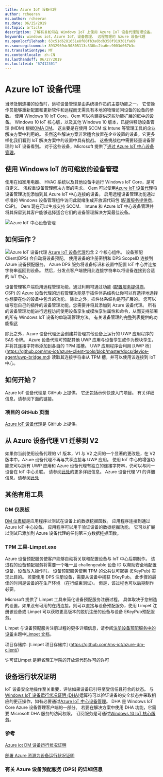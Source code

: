```yaml
---
title: Azure IoT 设备代理
author: rcheeran
ms.author: rcheeran
ms.date: 06/25/2019
ms.topic: article
description: 了解有关如何在 Windows IoT 上使用 Azure IoT 设备代理管理设备。
keywords: windows iot，Azure IoT，设备管理、 远程管理的 Azure 设备代理
ms.openlocfilehash: 63c51d6281651e8f80fb3a0bdb350f919301fa69
ms.sourcegitcommit: 8932969dc50805113c330bc2ba6ec9003d067b3c
ms.translationtype: MT
ms.contentlocale: zh-CN
ms.lasthandoff: 06/27/2019
ms.locfileid: "67412301"
---
```

# <a name="azure-iot-device-agent"></a>Azure IoT 设备代理

当涉及到连接的设备时，远程设备管理是由系统操作员的主要功能之一。 它使操作员能够重新配置和更新软件和远程而无需具有本地的物理访问设备的设备的参数。 使用 Windows 10 IoT Core，Oem 可以构建提供这些功能扩展的框中的设备。 Windows 10 IoT 核心版，以及其他 Windows 10 版本，已提供移动设备管理 (MDM) 根据[OMA DM](https://en.wikipedia.org/wiki/OMA_Device_Management)。 这主要是在使用 SCCM 或 Intune 等管理工具的企业解决方案中利用的。 虽然这些解决方案非常适合放置在企业设置的设备，它更多样化我们看到 IoT 解决方案中的设置中具有挑战。 这些挑战也中需要轻量设备管理的 IoT 设备看到。 对于这些设备，Microsoft 提供了[通过 Azure IoT 中心设备管理](https://docs.microsoft.com/azure/iot-hub/iot-hub-device-management-overview)。

## <a name="scalable-device-management-with-windows-iot"></a>使用 Windows IoT 的可缩放的设备管理

使用在如家用电器、 HVAC 系统以及其他设备中运行 Windows IoT Core，是可自定义、 浅权重设备管理解决方案的需求。 Oem 可以使用[Azure IoT 设备代理](https://github.com/ms-iot/azure-client-tools/blob/master/docs/device-agent/device-agent.md)将设备管理功能添加到其 Azure IoT 中心连接的设备。 启用远程设备管理功能通过标准的 Windows 设备管理组件访问此就绪生成开放源代码包 ([配置服务提供商](https://msdn.microsoft.com/windows/hardware/commercialize/customize/mdm/configuration-service-provider-reference)，CSP)。  Oem 现在可以生成支持 SCCM、 Intune 和 Azure IoT 中心设备管理并将其保留到其客户能够选择适合它们的设备管理解决方案最佳设备。 

![Azure IoT 中心设备管理](../media/AzureIoTDM/azureDM.png)


## <a name="how-does-it-work"></a>如何运作？

![Azure IoT 设备代理](https://github.com/ms-iot/azure-client-tools/blob/master/docs/device-agent/high-level-e2e.png) [Azure IoT 设备代理](https://aka.ms/iot-core-azure-dm-client)包含 2 个核心组件。 设备预配 Client(DPS) 会自动将设备预配。 使用设备的注册密钥和 DPS ScopeID 连接到 Azure 设备预配服务。 Azure DPS 服务将设备标识和设置中配置 IoT 中心并连接字符串返回到设备。 然后，分发点客户端使用此连接字符串以将设备连接到合适的 IoT 中心。  

设备管理客户端启用远程管理功能，通过利用可通过功能 ([配置服务提供商](https://msdn.microsoft.com/windows/hardware/commercialize/customize/mdm/configuration-service-provider-reference)，CSP) 的 Azure 设备代理的远程管理功能基于插件体系结构让你可以有选择地选择你想要在你的设备中包含的功能。 除此之外，插件体系结构是可扩展的。 您可以编写您自己的插件的设备管理功能，您需要并将其添加到 Azure 设备代理。 所有的设备管理功能进行远程访问使用设备孪生或模块孪生属性和命令，从而支持部署的所有 Windows IoT 设备的单玻璃管理方法。 有关设备管理的完整列表提供的功能指[这](https://github.com/ms-iot/azure-client-tools/blob/master/docs/device-agent/reference.md)

除此之外，Azure 设备代理还会创建并管理其他设备上运行的 UWP 应用程序的 SAS 令牌。 Azure 设备代理可预配其他 UWP 应用与设备孪生或作为模块孪生，并将其连接字符串添加到各自的 TPM 插槽。 UWP 应用程序会利用 [UWP 桥] (https://github.com/ms-iot/azure-client-tools/blob/master/docs/device-agent/uwp-bridge.md) 读取其连接字符串从 TPM 槽，并可以使用该连接到 IoT 中心。 

## <a name="how-to-get-started"></a>如何开始？

Azure IoT 设备代理是 GitHub 上提供。 它还包括示例快速入门项目。 有关详细信息，请参阅下面的链接。

### <a name="project-github-page"></a>项目的 GitHub 页面

[Azure IoT 设备代理](https://github.com/ms-iot/azure-client-tools/blob/master/docs/device-agent/device-agent.md)是 GitHub 上提供。

## <a name="migrating-from-azure-device-agent-v1-to-v2"></a>从 Azure 设备代理 V1 迁移到 V2
如果你当前使用设备代理的 v1 版本，V1 与 V2 之间的一个显著的更改是，在 V2 版本中，Azure 设备代理不再与共享连接与 UWP 应用。 使用 IoT 中心的增强功能您可以拥有 UWP 应用和 Azure 设备代理有独立的连接字符串，仍可以与同一设备在 IoT 中心关联。 请参阅[此处](https://github.com/ms-iot/azure-client-tools/blob/master/docs/device-agent/migration-from-old-client.md)的更多详细信息。
Azure 设备代理 V1 的详细信息，请参阅[此处](https://docs.microsoft.com/en-us/windows/iot-core/manage-your-device/azureiotdm)

## <a name="other-useful-tools"></a>其他有用工具 
### <a name="dm-dashboard"></a>DM 仪表板
[DM 仪表板](https://aka.ms/iot-core-azure-dm-client-dashboard)是应用程序以测试在设备上的数据挖掘函数。 应用程序连接到通过 Azure IoT 中心设备。 应用程序可以用于验证设备的数据挖掘功能。 它可以扩展以测试已添加到 Azure 设备代理的任何第三方数据挖掘函数。

### <a name="tpm-tool---limpetexe"></a>TPM 工具-Limpet.exe
Azure 设备预配服务使客户能够自动将关联和配置设备与 IoT 中心后期制作。 该进程的设备预配服务将需要一个唯一且 challengeable 设备 ID 以帮助安全地配置设备，设备放入操作时。 设备预配服务使用 TPM 的公共认可密钥 (EKeyPub) 实现此目的。 若要使用 DPS 注册设备，需要从设备中捕获 EKeyPub。 此步骤的最佳的时间是设备的在生产环境 （在行结束测试）。 但是，该过程也可以后期制作必要。  

Microsoft 提供了 Limpet 工具来简化设备预配服务注册过程。 具体取决于您制造的设置，如果没有可用的在线连接，则可以直接与设备预配服务，使用 Limpet 注册该设备或 Limpet 可以获取更高版本的脱机注册的设备与设备 EKeyPub预配服务。

Limpet 与设备预配服务注册过程的更多详细信息，请参阅[注册设备预配服务中的设备](https://github.com/ms-iot/azure-dm-client/blob/master/docs/limpet.md#setup-azure-cloud-resources)主题中[Limpet 文档](https://github.com/ms-iot/azure-dm-client/blob/master/docs/limpet.md)。 

项目存储库: [Limpet 项目存储库] (https://github.com/ms-iot/azure-dm-client/) 

许可证Limpet 是麻省理工学院的开放源代码许可的许可 

## <a name="device-health-attestation"></a>设备运行状况证明
IoT 设备安全地操作至关重要，评估如果设备已引导至受信任且符合的状态。 与[Windows IoT 设备运行状况证明 (DHA)](https://github.com/ms-iot/iot-core-azure-dm-client/blob/master/docs/device-health-attestation.md)运算符可以验证设备的安全状态并采取相应的更正操作，如有必要通过[Azure IoT 中心设备管理](https://github.com/ms-iot/iot-core-azure-dm-client/blob/master/README.md)。 DHA 是 Windows IoT Core Azure 设备管理客户端的一部分。 若要在解决方案中使用 DHA 功能，它需要 Microsoft DHA 服务的访问权限。 订阅服务是可通过[Windows 10 IoT 核心服务](https://docs.microsoft.com/windows-hardware/manufacture/iot/iotcoreservicesoverview)。

### <a name="reference"></a>参考
[Azure iot DM 设备运行状况证明](https://github.com/ms-iot/iot-core-azure-dm-client/blob/master/docs/device-health-attestation.md)

[部署 Azure 资源为设备运行状况证明](https://github.com/ms-iot/iot-core-azure-dm-client/blob/master/docs/dha-deploy.md#deploy-azure-resources-for-device-health-attestation)








### <a name="more-about-the-azure-device-provision-service-dps"></a>有关 Azure 设备预配服务 (DPS) 的详细信息 


  
  

